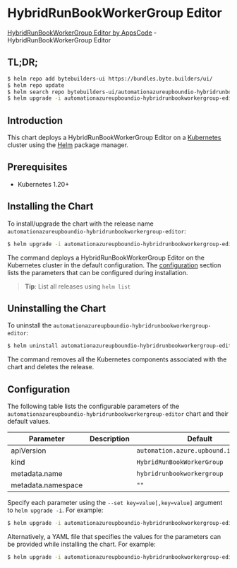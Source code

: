# HybridRunBookWorkerGroup Editor

[HybridRunBookWorkerGroup Editor by AppsCode](https://byte.builders) - HybridRunBookWorkerGroup Editor

## TL;DR;

```bash
$ helm repo add bytebuilders-ui https://bundles.byte.builders/ui/
$ helm repo update
$ helm search repo bytebuilders-ui/automationazureupboundio-hybridrunbookworkergroup-editor --version=v0.4.18
$ helm upgrade -i automationazureupboundio-hybridrunbookworkergroup-editor bytebuilders-ui/automationazureupboundio-hybridrunbookworkergroup-editor -n default --create-namespace --version=v0.4.18
```

## Introduction

This chart deploys a HybridRunBookWorkerGroup Editor on a [Kubernetes](http://kubernetes.io) cluster using the [Helm](https://helm.sh) package manager.

## Prerequisites

- Kubernetes 1.20+

## Installing the Chart

To install/upgrade the chart with the release name `automationazureupboundio-hybridrunbookworkergroup-editor`:

```bash
$ helm upgrade -i automationazureupboundio-hybridrunbookworkergroup-editor bytebuilders-ui/automationazureupboundio-hybridrunbookworkergroup-editor -n default --create-namespace --version=v0.4.18
```

The command deploys a HybridRunBookWorkerGroup Editor on the Kubernetes cluster in the default configuration. The [configuration](#configuration) section lists the parameters that can be configured during installation.

> **Tip**: List all releases using `helm list`

## Uninstalling the Chart

To uninstall the `automationazureupboundio-hybridrunbookworkergroup-editor`:

```bash
$ helm uninstall automationazureupboundio-hybridrunbookworkergroup-editor -n default
```

The command removes all the Kubernetes components associated with the chart and deletes the release.

## Configuration

The following table lists the configurable parameters of the `automationazureupboundio-hybridrunbookworkergroup-editor` chart and their default values.

|     Parameter      | Description |                     Default                      |
|--------------------|-------------|--------------------------------------------------|
| apiVersion         |             | <code>automation.azure.upbound.io/v1beta1</code> |
| kind               |             | <code>HybridRunBookWorkerGroup</code>            |
| metadata.name      |             | <code>hybridrunbookworkergroup</code>            |
| metadata.namespace |             | <code>""</code>                                  |


Specify each parameter using the `--set key=value[,key=value]` argument to `helm upgrade -i`. For example:

```bash
$ helm upgrade -i automationazureupboundio-hybridrunbookworkergroup-editor bytebuilders-ui/automationazureupboundio-hybridrunbookworkergroup-editor -n default --create-namespace --version=v0.4.18 --set apiVersion=automation.azure.upbound.io/v1beta1
```

Alternatively, a YAML file that specifies the values for the parameters can be provided while
installing the chart. For example:

```bash
$ helm upgrade -i automationazureupboundio-hybridrunbookworkergroup-editor bytebuilders-ui/automationazureupboundio-hybridrunbookworkergroup-editor -n default --create-namespace --version=v0.4.18 --values values.yaml
```

